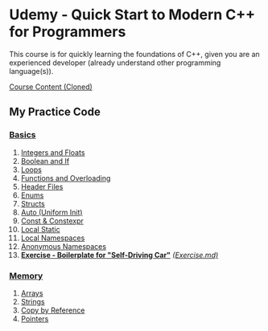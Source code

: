 # Udemy - Quick Start to Modern C++ for Programmers

This course is for quickly learning the foundations of C++, given you are an experienced developer (already understand other programming language(s)).

[Course Content (Cloned)](./course-content/UdemyCppEng/)

## My Practice Code

### [Basics](./my-practice/1-basics/)

1. [Integers and Floats](./my-practice/1-basics/integers_floats.cpp)
2. [Boolean and If](./my-practice/1-basics/bool_if_ternary.cpp)
3. [Loops](./my-practice/1-basics/loops.cpp)
4. [Functions and Overloading](./my-practice/1-basics/functions_and_overloading.cpp)
5. [Header Files](./my-practice/1-basics/headers/main.cpp)
6. [Enums](./my-practice/1-basics/enum.cpp)
7. [Structs](./my-practice/1-basics/structs.cpp)
8. [Auto (Uniform Init)](./my-practice/1-basics/auto_init.cpp)
9. [Const & Constexpr](./my-practice/1-basics/const_constexpr.cpp)
10. [Local Static](./my-practice/1-basics/local_static.cpp)
11. [Local Namespaces](./my-practice/1-basics/namespaces.cpp)
12. [Anonymous Namespaces](./my-practice/1-basics/anonym_namespace.cpp)
13. **[Exercise - Boilerplate for "Self-Driving Car"](./my-practice/1-basics/Exercise/Exercise/main.cpp)** _[(Exercise.md)](./course-content/UdemyCppEng/Chapter02/Exercise/Exercise.md)_

### [Memory](./my-practice/2-memory/)

1. [Arrays](./my-practice/2-memory/array.cpp)
2. [Strings](./my-practice/2-memory/strings.cpp)
3. [Copy by Reference](./my-practice/2-memory/copy_reference.cpp)
4. [Pointers](./my-practice/2-memory/pointer.cpp)
